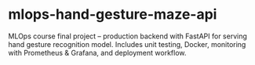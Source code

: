 # mlops-hand-gesture-maze-api
MLOps course final project – production backend with FastAPI for serving hand gesture recognition model. Includes unit testing, Docker, monitoring with Prometheus &amp; Grafana, and deployment workflow.
